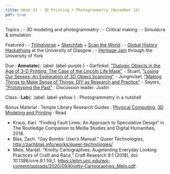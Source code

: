 ```yaml
---
title: Week 13 - 3D Printing + Photogrammetry (November 14)
pdf: true
---
```


Topics
: - 3D modeling and photogrammetry
: - Critical making
: - Simulacra & simulation

Featured
: - [Thingiverse](https://www.thingiverse.com/) + [Sketchfab](https://sketchfab.com/) + [Scan the World](https://www.myminifactory.com/scantheworld/)
: - [Global History Hackathons](https://www.gla.ac.uk/schools/socialpolitical/research/economicsocialhistory/projects/global%20historyhackathons/) at the University of Glasgow
: - [Heritage Jam](https://heritagejam.hosted.york.ac.uk/) through the University of York

Due
: **Annotate**{: .label .label-purple }
    - Garfinkel, ["Dialogic Objects in the Age of 3-D Printing: The Case of the Lincoln Life Mask"](https://github.com/HIST5152/pdfs/blob/main/Garfinkel_Dialogic%20Objects%20in%20the%20Age%20of%203D%20Printing-%20The%20Case%20of%20the%20Lincoln%20Life%20Mask.pdf?raw=true)
    - Stuart, ["Losing Our Senses: An Exploration of 3D Object Scanning"](https://github.com/HIST5152/pdfs/blob/main/Stuart_LosingOurSenses.pdf?raw=true)
    - Jungnickel, ["Making Things to Make Sense of Things: DIY as Research and Practice"](https://github.com/HIST5152/pdfs/blob/main/Jungnickel_Making%20Things%20to%20Make%20Sense%20of%20Things.pdf?raw=true)
    - Sayers, ["Prototyping the Past"](https://github.com/HIST5152/pdfs/blob/main/Sayers_ProtoytypingThePast.pdf?raw=true)
: Discussion leader: Justin


Class
: **Lab**{: .label .label-yellow } 
: Photogrammetry in a nutshell


Bonus Material
: Temple Library Research Guides
    : [Physical Computing](https://guides.temple.edu/c.php?g=419841), [3D Modeling and Printing](https://guides.temple.edu/c.php?g=604302)
: Read
- Kraus, Kari. “Finding Fault Lines: An Approach to Speculative Design” in The Routledge Companion to Media Studies and Digital Humanities, 2018.
- Blas, Zach. “Gay Bombs: User’s Manual.” Queer Technologies, http://zachblas.info/works/queer-technologies/
- Melo, Marijel. “Knotty Cartographies: Augmenting Everyday Looking Practices of Craft and Race,” Craft Research 9:1 (2018), doi: 10.1386/crre.9.1.59_1. https://eitm.unc.edu/wp-content/uploads/2020/09/Knotty-Cartographies_Melo.pdf.